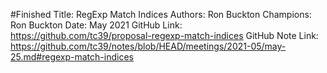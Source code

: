 #Finished
Title: RegExp Match Indices
Authors: Ron Buckton
Champions: Ron Buckton
Date: May 2021
GitHub Link: https://github.com/tc39/proposal-regexp-match-indices
GitHub Note Link: https://github.com/tc39/notes/blob/HEAD/meetings/2021-05/may-25.md#regexp-match-indices
